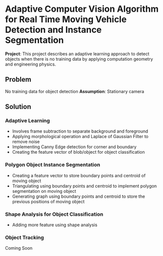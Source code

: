 # Adaptive Computer Vision Algorithm for Real Time Moving Vehicle Detection and Instance Segmentation
**Project**: This project describes an adaptive learning approach to detect objects when there is no training data by applying computation geometry and engineering physics. 
## Problem
No training data for object detection
**Assumption**: Stationary camera
## Solution
### Adaptive Learning
- Involves frame subtraction to separate background and foreground
- Applying morphological operation and Laplace of Gaussian Filter to remove noise 
- Implementing Canny Edge detection for corner and boundary 
- Creating the feature vector of blob/object for object classification 
### Polygon Object Instance Segmentation
- Creating a feature vector to store boundary points and centroid of moving object
- Triangulating using boundary points and centroid to implement polygon segmentation on moving object
- Generating graph using boundary points and centroid to store the previous positions of moving object
### Shape Analysis for Object Classification
- Adding more feature using shape analysis
### Object Tracking
Coming Soon
